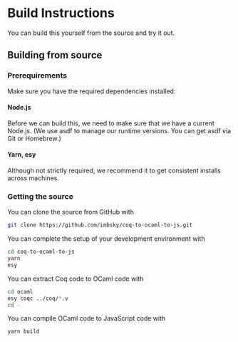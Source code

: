 # Build Instructions

You can build this yourself from the source and try it out.

## Building from source

### Prerequirements

Make sure you have the required dependencies installed:

#### Node.js

Before we can build this, we need to make sure that we have a current Node.js.
(We use asdf to manage our runtime versions. You can get asdf via Git or
Homebrew.)

#### Yarn, esy

Although not strictly required, we recommend it to get consistent installs
across machines.

### Getting the source

You can clone the source from GitHub with

```bash
git clone https://github.com/imbsky/coq-to-ocaml-to-js.git
```

You can complete the setup of your development environment with

```bash
cd coq-to-ocaml-to-js
yarn
esy
```

You can extract Coq code to OCaml code with

```bash
cd ocaml
esy coqc ../coq/*.v
cd -
```

You can compile OCaml code to JavaScript code with

```bash
yarn build
```
